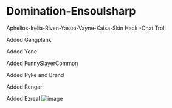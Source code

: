 # Domination-Ensoulsharp
Aphelios-Irelia-Riven-Yasuo-Vayne-Kaisa-Skin Hack -Chat Troll

Added Gangplank

Added Yone

Added FunnySlayerCommon

Added Pyke and Brand

Added Rengar

Added Ezreal
![image](https://cdn.discordapp.com/attachments/612555523589668866/724609491512852520/593690079000e.png)
